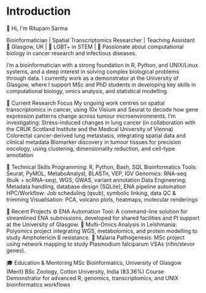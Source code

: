 # Introduction

👋 Hi, I'm Ritupam Sarma

Bioinformatician | Spatial Transcriptomics Researcher | Teaching Assistant
📍 Glasgow, UK | 🌈 LGBT+ in STEM | 🧬 Passionate about computational biology in cancer research and infectious diseases.

I’m a bioinformatician with a strong foundation in R, Python, and UNIX/Linux systems, and a deep interest in solving complex biological problems through data. I currently work as a demonstrator at the University of Glasgow, where I support MSc and PhD students in developing key skills in computational biology, omics analysis, and statistical modelling.

🔬 Current Research Focus
My ongoing work centres on spatial transcriptomics in cancer, using 10x Visium and Seurat to decode how gene expression patterns change across tumour microenvironments. I’m investigating:
Stress-induced changes in lung cancer (in collaboration with the CRUK Scotland Institute and the Medical University of Vienna)
Colorectal cancer-derived lung metastasis, integrating spatial data and clinical metadata
Biomarker discovery in tumour tissues for precision oncology, using clustering, dimensionality reduction, and cell-type annotation

🧰 Technical Skills
Programming: R, Python, Bash, SQL
Bioinformatics Tools: Seurat, PyMOL, MetaboAnalyst, BLASTn, VEP, IGV
Genomics: RNA-seq (bulk + scRNA-seq), WGS, GWAS, variant annotation
Data Engineering: Metadata handling, database design (SQLite), ENA pipeline automation
HPC/Workflow: Job scheduling (qsub), symbolic linking, data QC & trimming
Visualisation: PCA, volcano plots, heatmaps, molecular renderings

🔧 Recent Projects
⚙️ ENA Automation Tool: A command-line solution for streamlined ENA submissions, developed for shared facilities and PI support at the University of Glasgow.
🧪 Multi-Omics Analysis in Leishmania: Polyomics project integrating WGS, metabolomics, and protein modelling to study Amphotericin B resistance.
🧠 Malaria Pathogenesis: MSc project using network mapping to study Plasmodium falciparum VSAs (rifin/stevor genes).

🎓 Education & Mentoring
MSc Bioinformatics, University of Glasgow (Merit)
BSc Zoology, Cotton University, India (83.36%)
Course Demonstrator for advanced R, genomics, transcriptomics, and UNIX bioinformatics workflows
